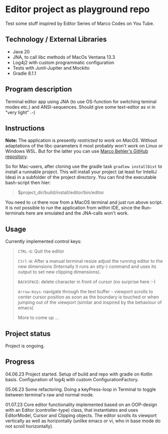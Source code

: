 # Editor project as playground repo

Test some stuff inspired by Editor Series of Marco Codes on You Tube.

## Technology / External Libraries

- Java 20
- JNA, to call libc methods of MacOs Ventana 13.3
- Log4j2 with custom programmatic configuration
- Tests with Junit-Jupiter and Mockito
- Gradle 8.1.1

## Program description

Terminal editor app using JNA (to use OS-function for switching teminal modes etc.) and ANSI-sequences. 
Should give some text-editor as vi in "very light" .-)

## Instructions

**Note:** The application is presently *restricted to work on MacOS*. Without adaptations of the libc-parameters
it most probably won't work on Linux or Windows WSL. But for the latter you can use
[Marco Behler's GitHub repository](https://github.com/marcobehlerjetbrains/text-editor).

So for Mac-users, after cloning use the gradle task
`gradlew installDist`
to install a runnable project. This will install your project (at least for IntelliJ Idea) in a subfolder of the
project directory. You can find the executable bash-script then hier:
> $project_dir/build/install/editor/bin/editor

You need to `cd` there now from a MacOS terminal and just run above script. It is _not_ possible to run the application from
within IDE, since the Run-terminals here are emulated and the JNA-calls won't work.

## Usage

Currently implemented control keys:

> `CTRL-Q`: Quit the editor
> 
> `Ctrl-W`: After a manual terminal resize adjust the running editor to the new dimensions (Internally it runs an stty-)
command and uses its output to set new clipping dimensions).
> 
> `BACKSPACE`: delete character in front of cursor (no surprise here :-)
> 
> `Arrow-Keys`: navigate through the text buffer - viewport scrolls to center cursor position as soon as the boundary is
touched or when jumping out of the viewport (similar and inspired by the behaviour of emacs)
> 
> More to come up ...


## Project status

Project is ongoing.

[//]: # (Project was completed on 14.05.23.)

## Progress

04.06.23 Project started. Setup of build and repo with gradle on Kotlin basis. Configuration of log4j with
custom ConfigurationFactory.

05.06.23 Some refactoring. Doing a keyPress-loop in Terminal to toggle between terminal's raw and normal mode.

01.07.23 Core editor functionality implemented based on an OOP-design with an Editor (controller-type) class, that
instantiates and uses EditorModel, Cursor and Clipping objects. The editor scrolls its viewport vertically as well
as horizontally (unlike emacs or vi, who in base mode do not scroll horizontally).
